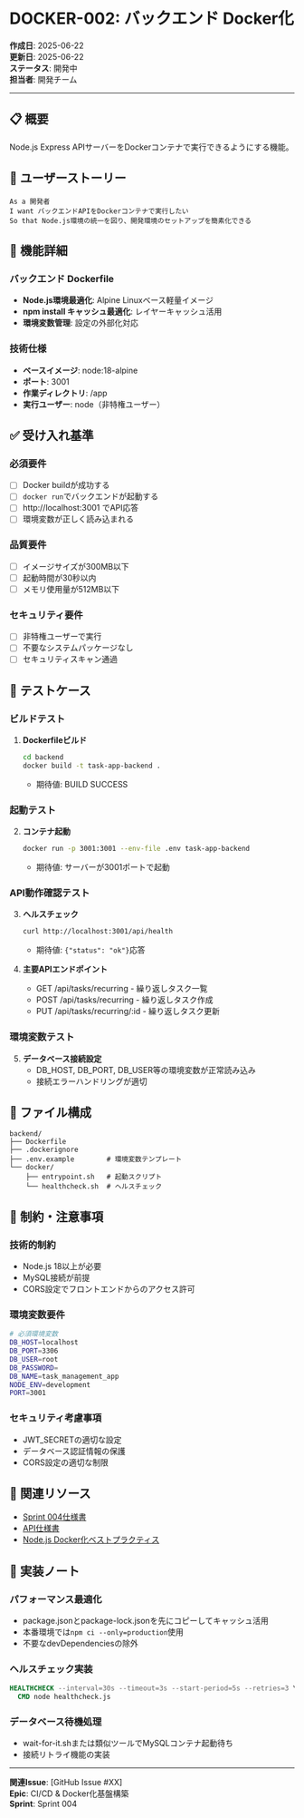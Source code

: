 # DOCKER-002: バックエンド Docker化

**作成日**: 2025-06-22  
**更新日**: 2025-06-22  
**ステータス**: 開発中  
**担当者**: 開発チーム  

---

## 📋 概要

Node.js Express APIサーバーをDockerコンテナで実行できるようにする機能。

## 🎯 ユーザーストーリー

```
As a 開発者
I want バックエンドAPIをDockerコンテナで実行したい
So that Node.js環境の統一を図り、開発環境のセットアップを簡素化できる
```

## 🔧 機能詳細

### バックエンド Dockerfile
- **Node.js環境最適化**: Alpine Linuxベース軽量イメージ
- **npm install キャッシュ最適化**: レイヤーキャッシュ活用
- **環境変数管理**: 設定の外部化対応

### 技術仕様
- **ベースイメージ**: node:18-alpine
- **ポート**: 3001
- **作業ディレクトリ**: /app
- **実行ユーザー**: node（非特権ユーザー）

## ✅ 受け入れ基準

### 必須要件
- [ ] Docker buildが成功する
- [ ] `docker run`でバックエンドが起動する
- [ ] http://localhost:3001 でAPI応答
- [ ] 環境変数が正しく読み込まれる

### 品質要件
- [ ] イメージサイズが300MB以下
- [ ] 起動時間が30秒以内
- [ ] メモリ使用量が512MB以下

### セキュリティ要件
- [ ] 非特権ユーザーで実行
- [ ] 不要なシステムパッケージなし
- [ ] セキュリティスキャン通過

## 🧪 テストケース

### ビルドテスト
1. **Dockerfileビルド**
   ```bash
   cd backend
   docker build -t task-app-backend .
   ```
   - 期待値: BUILD SUCCESS

### 起動テスト
2. **コンテナ起動**
   ```bash
   docker run -p 3001:3001 --env-file .env task-app-backend
   ```
   - 期待値: サーバーが3001ポートで起動

### API動作確認テスト
3. **ヘルスチェック**
   ```bash
   curl http://localhost:3001/api/health
   ```
   - 期待値: `{"status": "ok"}`応答

4. **主要APIエンドポイント**
   - GET /api/tasks/recurring - 繰り返しタスク一覧
   - POST /api/tasks/recurring - 繰り返しタスク作成
   - PUT /api/tasks/recurring/:id - 繰り返しタスク更新

### 環境変数テスト
5. **データベース接続設定**
   - DB_HOST, DB_PORT, DB_USER等の環境変数が正常読み込み
   - 接続エラーハンドリングが適切

## 📁 ファイル構成

```
backend/
├── Dockerfile
├── .dockerignore
├── .env.example        # 環境変数テンプレート
└── docker/
    ├── entrypoint.sh   # 起動スクリプト
    └── healthcheck.sh  # ヘルスチェック
```

## 🚧 制約・注意事項

### 技術的制約
- Node.js 18以上が必要
- MySQL接続が前提
- CORS設定でフロントエンドからのアクセス許可

### 環境変数要件
```bash
# 必須環境変数
DB_HOST=localhost
DB_PORT=3306
DB_USER=root
DB_PASSWORD=
DB_NAME=task_management_app
NODE_ENV=development
PORT=3001
```

### セキュリティ考慮事項
- JWT_SECRETの適切な設定
- データベース認証情報の保護
- CORS設定の適切な制限

## 🔗 関連リソース

- [Sprint 004仕様書](../../03-development/sprints/sprint-004.md)
- [API仕様書](../../02-design/api-specification.md)
- [Node.js Docker化ベストプラクティス](https://nodejs.org/en/docs/guides/nodejs-docker-webapp/)

## 📝 実装ノート

### パフォーマンス最適化
- package.jsonとpackage-lock.jsonを先にコピーしてキャッシュ活用
- 本番環境では`npm ci --only=production`使用
- 不要なdevDependenciesの除外

### ヘルスチェック実装
```dockerfile
HEALTHCHECK --interval=30s --timeout=3s --start-period=5s --retries=3 \
  CMD node healthcheck.js
```

### データベース待機処理
- wait-for-it.shまたは類似ツールでMySQLコンテナ起動待ち
- 接続リトライ機能の実装

---

**関連Issue**: [GitHub Issue #XX]  
**Epic**: CI/CD & Docker化基盤構築  
**Sprint**: Sprint 004